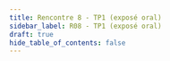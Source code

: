 ```yaml
---
title: Rencontre 8 - TP1 (exposé oral)
sidebar_label: R08 - TP1 (exposé oral)
draft: true
hide_table_of_contents: false
---
```



